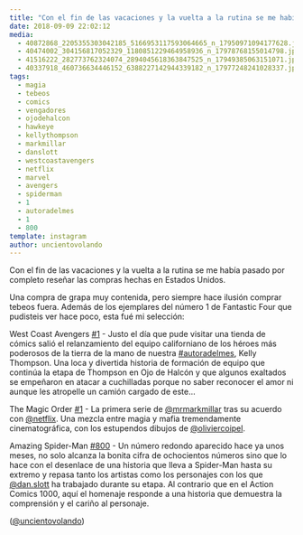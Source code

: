 ```yaml
---
title: "Con el fin de las vacaciones y la vuelta a la rutina se me había pasado por completo reseñar las compras hechas en Estados Unidos"
date: 2018-09-09 22:02:12
media: 
  - 40872868_2205355303042185_5166953117593064665_n_17950971094177628.jpg
  - 40474002_304156817052329_1180851229464958936_n_17978768155014798.jpg
  - 41516222_282773762324074_2894045618363847525_n_17949385063151071.jpg
  - 40337918_460736634446152_6388227142944339182_n_17977248241028337.jpg
tags: 
  - magia
  - tebeos
  - comics
  - vengadores
  - ojodehalcon
  - hawkeye
  - kellythompson
  - markmillar
  - danslott
  - westcoastavengers
  - netflix
  - marvel
  - avengers
  - spiderman
  - 1
  - autoradelmes
  - 1
  - 800
template: instagram
author: uncientovolando
---
```


Con el fin de las vacaciones y la vuelta a la rutina se me había pasado por completo reseñar las compras hechas en Estados Unidos.

Una compra de grapa muy contenida, pero siempre hace ilusión comprar tebeos fuera. Además de los ejemplares del número 1 de Fantastic Four que pudisteis ver hace poco, esta fué mi selección:

West Coast Avengers [#1](/tags/1) - Justo el día que pude visitar una tienda de cómics salió el relanzamiento del equipo californiano de los héroes más poderosos de la tierra de la mano de nuestra [#autoradelmes](/tags/autoradelmes), Kelly Thompson. Una loca y divertida historia de formación de equipo que continúa la etapa de Thompson en Ojo de Halcón y que algunos exaltados se empeñaron en atacar a cuchilladas porque no saber reconocer el amor ni aunque les atropelle un camión cargado de este...

The Magic Order [#1](/tags/1) - La primera serie de [@mrmarkmillar](https://instagram.com/mrmarkmillar) tras su acuerdo con [@netflix](https://instagram.com/netflix). Una mezcla entre magia y mafia tremendamente cinematográfica, con los estupendos dibujos de [@oliviercoipel](https://instagram.com/oliviercoipel).

Amazing Spider-Man [#800](/tags/800) - Un número redondo aparecido hace ya unos meses, no solo alcanza la bonita cifra de ochocientos números sino que lo hace con el desenlace de una historia que lleva a Spider-Man hasta su extremo y repasa tanto los artistas como los personajes con los que [@dan.slott](https://instagram.com/dan.slott) ha trabajado durante su etapa. Al contrario que en el Action Comics 1000, aquí el homenaje responde a una historia que demuestra la comprensión y el cariño al personaje.

([@uncientovolando](https://instagram.com/uncientovolando))

